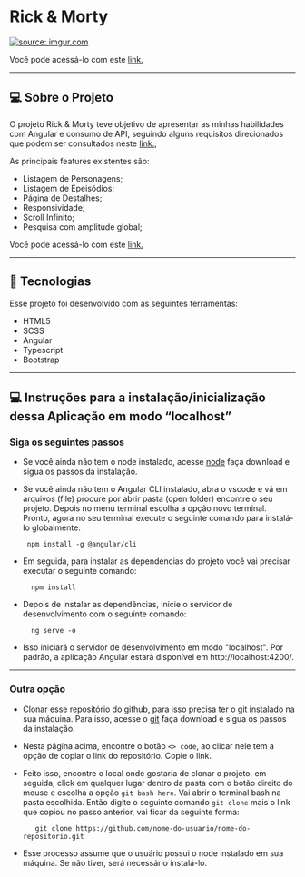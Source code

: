 # Rick & Morty 

<a href="https://imgur.com/o9FA0IR" target="_blank"><img src="https://i.imgur.com/o9FA0IR.png" title="source: imgur.com" /></a>

Você pode acessá-lo com este [link.](https://workapirm.netlify.app)

---
## **💻 Sobre o Projeto**

O projeto Rick & Morty teve objetivo de apresentar as minhas habilidades com Angular e consumo de API, seguindo alguns requisitos direcionados que podem ser consultados neste  [link.](https://github.com/users/ccrismota/projects/11);

As principais features existentes são:

- Listagem de Personagens;
- Listagem de Epeisódios;
- Página de Destalhes;
- Responsividade;
- Scroll Infinito;
- Pesquisa com amplitude global;


Você pode acessá-lo com este [link.](https://workapirm.netlify.app)

---

## **🚀 Tecnologias**

Esse projeto foi desenvolvido com as seguintes ferramentas:

- HTML5
- SCSS
- Angular
- Typescript
- Bootstrap

--- 

## **💻 Instruções para a instalação/inicialização dessa Aplicação em modo “localhost”**

### Siga os seguintes passos

-  Se você ainda não tem o node instalado, acesse [node](https://nodejs.org/en) faça download e sigua os passos da instalação.

-  Se você ainda não tem o Angular CLI instalado, abra o vscode e vá em arquivos (file) procure por abrir pasta (open folder) encontre o seu projeto. Depois no menu terminal escolha a opção novo terminal. Pronto, agora no seu terminal execute o seguinte comando para instalá-lo globalmente:
    
        npm install -g @angular/cli

- Em seguida, para instalar as dependencias do projeto você vai precisar executar o seguinte comando: 

        npm install

- Depois de instalar as dependências, inicie o servidor de desenvolvimento com o seguinte comando:

        ng serve -o

- Isso iniciará o servidor de desenvolvimento em modo "localhost". Por padrão, a aplicação Angular estará disponível em http://localhost:4200/.
---
### Outra opção

- Clonar esse repositório do github, para isso precisa ter o git instalado na sua máquina. Para isso, acesse o [git](https://git-scm.com/) faça download e sigua os passos da instalação.

- Nesta página acima, encontre o botão `<> code`, ao clicar nele tem a opção de copiar o link do repositório. Copie o link.

- Feito isso, encontre o local onde gostaria de clonar o projeto, em seguida, click em qualquer lugar dentro da pasta com o botão direito do mouse e escolha a opção `git bash here`. Vai abrir o terminal bash na pasta escolhida. Então digite o seguinte comando `git clone` mais o link que copiou no passo anterior, vai ficar da seguinte forma:

         git clone https://github.com/nome-do-usuario/nome-do-repositorio.git

- Esse processo assume que o usuário possui o node instalado em sua máquina. Se não tiver, será necessário instalá-lo.




